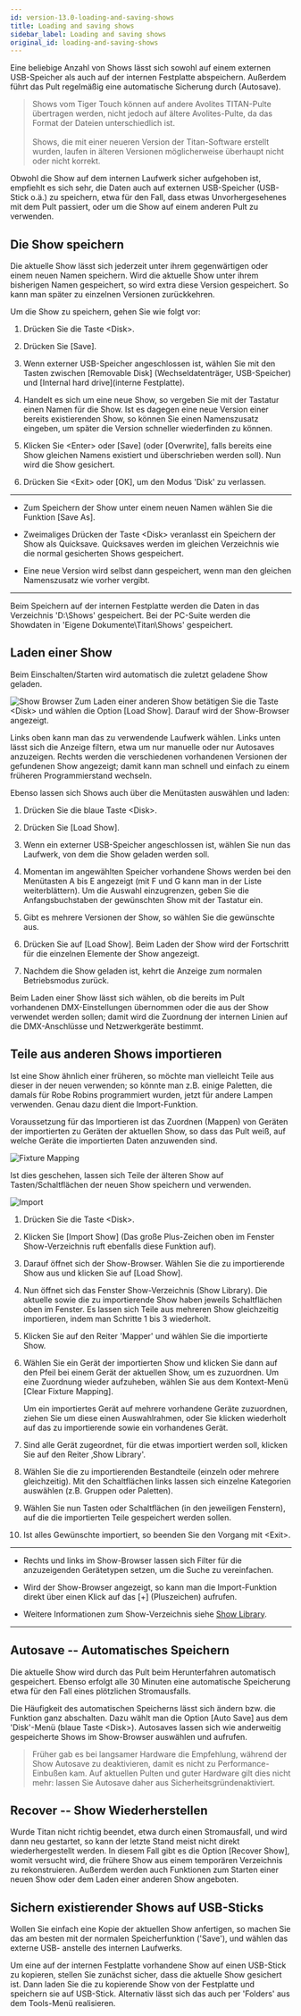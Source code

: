 ```yaml
---
id: version-13.0-loading-and-saving-shows
title: Loading and saving shows
sidebar_label: Loading and saving shows
original_id: loading-and-saving-shows
---
```


Eine beliebige Anzahl von Shows lässt sich sowohl auf einem externen
USB-Speicher als auch auf der internen Festplatte abspeichern. Außerdem
führt das Pult regelmäßig eine automatische Sicherung durch (Autosave).

> Shows vom Tiger Touch können auf andere Avolites TITAN-Pulte übertragen werden, nicht jedoch auf ältere Avolites-Pulte, da das Format der Dateien unterschiedlich ist.\
> \
Shows, die mit einer neueren Version der Titan-Software erstellt wurden, laufen in älteren Versionen möglicherweise überhaupt nicht oder nicht korrekt.  

Obwohl die Show auf dem internen Laufwerk sicher aufgehoben ist,
empfiehlt es sich sehr, die Daten auch auf externen USB-Speicher
(USB-Stick o.ä.) zu speichern, etwa für den Fall, dass etwas
Unvorhergesehenes mit dem Pult passiert, oder um die Show auf einem
anderen Pult zu verwenden.

Die Show speichern
------------------

Die aktuelle Show lässt sich jederzeit unter ihrem gegenwärtigen oder
einem neuen Namen speichern. Wird die aktuelle Show unter ihrem
bisherigen Namen gespeichert, so wird extra diese Version gespeichert.
So kann man später zu einzelnen Versionen zurückkehren.

Um die Show zu speichern, gehen Sie wie folgt vor:

1.  Drücken Sie die Taste \<Disk\>.

2.  Drücken Sie \[Save\].

3.  Wenn externer USB-Speicher angeschlossen ist, wählen Sie mit den
Tasten zwischen \[Removable Disk\] (Wechseldatenträger, USB-Speicher)
und \[Internal hard drive\](interne Festplatte).

4.  Handelt es sich um eine neue Show, so vergeben Sie mit der Tastatur
einen Namen für die Show. Ist es dagegen eine neue Version einer bereits
existierenden Show, so können Sie einen Namenszusatz eingeben, um später
die Version schneller wiederfinden zu können.

5.  Klicken Sie \<Enter\> oder \[Save\] (oder \[Overwrite\], falls bereits
eine Show gleichen Namens existiert und überschrieben werden soll). Nun
wird die Show gesichert.

6.  Drücken Sie \<Exit\> oder \[OK\], um den Modus 'Disk' zu verlassen.

----

-   Zum Speichern der Show unter einem neuen Namen wählen Sie die
    Funktion \[Save As\].

-   Zweimaliges Drücken der Taste \<Disk\> veranlasst ein Speichern der
    Show als Quicksave. Quicksaves werden im gleichen Verzeichnis wie
    die normal gesicherten Shows gespeichert.

-   Eine neue Version wird selbst dann gespeichert, wenn man den
    gleichen Namenszusatz wie vorher vergibt.

----

Beim Speichern auf der internen Festplatte werden die Daten in das
Verzeichnis 'D:\\Shows' gespeichert. Bei der PC-Suite werden die
Showdaten in 'Eigene Dokumente\\Titan\\Shows' gespeichert.

Laden einer Show
----------------

Beim Einschalten/Starten wird automatisch die zuletzt geladene Show
geladen.

![Show Browser](/docs/images/Show-Browser.png)
Zum Laden einer anderen Show betätigen Sie die Taste \<Disk\> und wählen
die Option \[Load Show\]. Darauf wird der Show-Browser angezeigt.

Links oben kann man das zu verwendende Laufwerk wählen. Links unten
lässt sich die Anzeige filtern, etwa um nur manuelle oder nur Autosaves
anzuzeigen. Rechts werden die verschiedenen vorhandenen Versionen der
gefundenen Show angezeigt; damit kann man schnell und einfach zu einem
früheren Programmierstand wechseln.

Ebenso lassen sich Shows auch über die Menütasten auswählen und
laden:

1.  Drücken Sie die blaue Taste \<Disk\>.

2.  Drücken Sie \[Load Show\].

3.  Wenn ein externer USB-Speicher angeschlossen ist, wählen Sie nun das
Laufwerk, von dem die Show geladen werden soll.

4.  Momentan im angewählten Speicher vorhandene Shows werden bei den
Menütasten A bis E angezeigt (mit F und G kann man in der Liste
weiterblättern). Um die Auswahl einzugrenzen, geben Sie die
Anfangsbuchstaben der gewünschten Show mit der Tastatur ein.

5.  Gibt es mehrere Versionen der Show, so wählen Sie die gewünschte
aus.

6.  Drücken Sie auf \[Load Show\]. Beim Laden der Show wird der
Fortschritt für die einzelnen Elemente der Show angezeigt.

7.  Nachdem die Show geladen ist, kehrt die Anzeige zum normalen
Betriebsmodus zurück.

Beim Laden einer Show lässt sich wählen, ob die bereits im Pult
vorhandenen DMX-Einstellungen übernommen oder die aus der Show verwendet
werden sollen; damit wird die Zuordnung der internen Linien auf die
DMX-Anschlüsse und Netzwerkgeräte bestimmt.

Teile aus anderen Shows importieren
-----------------------------------

Ist eine Show ähnlich einer früheren, so möchte man vielleicht Teile aus
dieser in der neuen verwenden; so könnte man z.B. einige Paletten, die
damals für Robe Robins programmiert wurden, jetzt für andere Lampen
verwenden. Genau dazu dient die Import-Funktion.

Voraussetzung für das Importieren ist das Zuordnen (Mappen) von Geräten der
importierten zu Geräten der aktuellen Show, so dass das Pult weiß, auf
welche Geräte die importierten Daten anzuwenden sind.

![Fixture Mapping](/docs/images/Fixture-Mapping.png)

Ist dies geschehen, lassen sich Teile der älteren Show auf
Tasten/Schaltflächen der neuen Show speichern und verwenden.

![Import](/docs/images/Import.png)

1.  Drücken Sie die Taste \<Disk\>.

2.  Klicken Sie \[Import Show\] (Das große Plus-Zeichen oben im Fenster
Show-Verzeichnis ruft ebenfalls diese Funktion auf).

3.  Darauf öffnet sich der Show-Browser. Wählen Sie die zu importierende
Show aus und klicken Sie auf \[Load Show\].

4.  Nun öffnet sich das Fenster Show-Verzeichnis (Show Library). Die
aktuelle sowie die zu importierende Show haben jeweils Schaltflächen
oben im Fenster. Es lassen sich Teile aus mehreren Show gleichzeitig
importieren, indem man Schritte 1 bis 3 wiederholt.

5.  Klicken Sie auf den Reiter 'Mapper' und wählen Sie die importierte
Show.

6.  Wählen Sie ein Gerät der importierten Show und klicken Sie dann auf
den Pfeil bei einem Gerät der aktuellen Show, um es zuzuordnen. Um eine
Zuordnung wieder aufzuheben, wählen Sie aus dem Kontext-Menü \[Clear
Fixture Mapping\].

	Um ein importiertes Gerät auf mehrere vorhandene Geräte zuzuordnen,
	ziehen Sie um diese einen Auswahlrahmen, oder Sie klicken wiederholt auf
	das zu importierende sowie ein vorhandenes Gerät.

7.  Sind alle Gerät zugeordnet, für die etwas importiert werden soll,
klicken Sie auf den Reiter ‚Show Library'.

8.  Wählen Sie die zu importierenden Bestandteile (einzeln oder mehrere
gleichzeitig). Mit den Schaltflächen links lassen sich einzelne
Kategorien auswählen (z.B. Gruppen oder Paletten).

9.  Wählen Sie nun Tasten oder Schaltflächen (in den jeweiligen
Fenstern), auf die die importierten Teile gespeichert werden sollen.

10.  Ist alles Gewünschte importiert, so beenden Sie den Vorgang mit
\<Exit\>.

---

-   Rechts und links im Show-Browser lassen sich Filter für die
    anzuzeigenden Gerätetypen setzen, um die Suche zu vereinfachen.

-   Wird der Show-Browser angezeigt, so kann man die Import-Funktion
    direkt über einen Klick auf das \[+\] (Pluszeichen) aufrufen.

-   Weitere Informationen zum Show-Verzeichnis siehe [Show Library](./show-library.md).

---

Autosave -- Automatisches Speichern
-----------------------------------

Die aktuelle Show wird durch das Pult beim Herunterfahren automatisch
gespeichert. Ebenso erfolgt alle 30 Minuten eine automatische
Speicherung etwa für den Fall eines plötzlichen Stromausfalls.

Die Häufigkeit des automatischen Speicherns lässt sich ändern bzw. die
Funktion ganz abschalten. Dazu wählt man die Option \[Auto Save\] aus
dem 'Disk'-Menü (blaue Taste \<Disk\>). Autosaves lassen sich wie
anderweitig gespeicherte Shows im Show-Browser auswählen und aufrufen.

> Früher gab es bei langsamer Hardware die Empfehlung, während der Show Autosave zu deaktivieren, damit es nicht zu Performance-Einbußen kam. Auf aktuellen Pulten und guter Hardware gilt dies nicht mehr: lassen Sie Autosave daher aus Sicherheitsgründenaktiviert.

Recover -- Show Wiederherstellen
--------------------------------

Wurde Titan nicht richtig beendet, etwa durch einen Stromausfall, und
wird dann neu gestartet, so kann der letzte Stand meist nicht direkt
wiederhergestellt werden. In diesem Fall gibt es die Option \[Recover
Show\], womit versucht wird, die frühere Show aus einem temporären
Verzeichnis zu rekonstruieren. Außerdem werden auch Funktionen zum
Starten einer neuen Show oder dem Laden einer anderen Show angeboten.

Sichern existierender Shows auf USB-Sticks
------------------------------------------

Wollen Sie einfach eine Kopie der aktuellen Show anfertigen, so machen
Sie das am besten mit der normalen Speicherfunktion ('Save'), und wählen
das externe USB- anstelle des internen Laufwerks.

Um eine auf der internen Festplatte vorhandene Show auf einen USB-Stick
zu kopieren, stellen Sie zunächst sicher, dass die aktuelle Show
gesichert ist. Dann laden Sie die zu kopierende Show von der Festplatte
und speichern sie auf USB-Stick. Alternativ lässt sich das auch per
'Folders' aus dem Tools-Menü realisieren.
